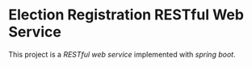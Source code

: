 # Election Registration RESTful Web Service
This project is a *RESTful web service* implemented with *spring boot*.

